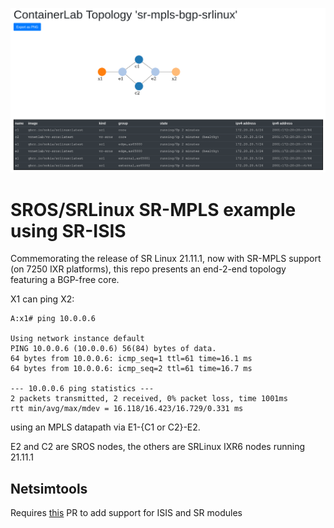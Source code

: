 ![plot](CLab_MPLS_SR.PNG)

# SROS/SRLinux SR-MPLS example using SR-ISIS

Commemorating the release of SR Linux 21.11.1, now with SR-MPLS support (on 7250 IXR platforms), this repo presents an end-2-end topology featuring a BGP-free core.

X1 can ping X2:
```
A:x1# ping 10.0.0.6

Using network instance default
PING 10.0.0.6 (10.0.0.6) 56(84) bytes of data.
64 bytes from 10.0.0.6: icmp_seq=1 ttl=61 time=16.1 ms
64 bytes from 10.0.0.6: icmp_seq=2 ttl=61 time=16.7 ms

--- 10.0.0.6 ping statistics ---
2 packets transmitted, 2 received, 0% packet loss, time 1001ms
rtt min/avg/max/mdev = 16.118/16.423/16.729/0.331 ms
```

using an MPLS datapath via E1-{C1 or C2}-E2.

E2 and C2 are SROS nodes, the others are SRLinux IXR6 nodes running 21.11.1

## Netsimtools
Requires [this](https://github.com/ipspace/netsim-tools/pull/85) PR to add support for ISIS and SR modules
